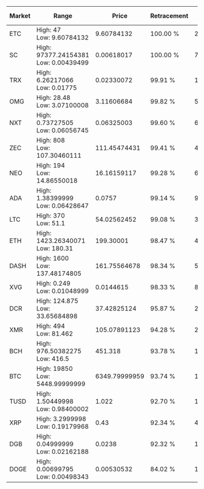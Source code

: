 | Market | Range | Price| Retracement | Doubles to 50% |
| --- | --- | --- | --- | --- |
| ETC | High: 47<br />Low: 9.60784132 | 9.60784132 | 100.00 % | 2.95 |
| SC | High: 97377.24154381<br />Low: 0.00439499 | 0.00618017 | 100.00 % | 7,878,201.24 |
| TRX | High: 6.26217066<br />Low: 0.01775 | 0.02330072 | 99.91 % | 134.76 |
| OMG | High: 28.48<br />Low: 3.07100008 | 3.11606684 | 99.82 % | 5.06 |
| NXT | High: 0.73727505<br />Low: 0.06056745 | 0.06325003 | 99.60 % | 6.31 |
| ZEC | High: 808<br />Low: 107.30460111 | 111.45474431 | 99.41 % | 4.11 |
| NEO | High: 194<br />Low: 14.86550018 | 16.16159117 | 99.28 % | 6.46 |
| ADA | High: 1.38399999<br />Low: 0.06428647 | 0.0757 | 99.14 % | 9.57 |
| LTC | High: 370<br />Low: 51.1 | 54.02562452 | 99.08 % | 3.90 |
| ETH | High: 1423.26340071<br />Low: 180.31 | 199.30001 | 98.47 % | 4.02 |
| DASH | High: 1600<br />Low: 137.48174805 | 161.75564678 | 98.34 % | 5.37 |
| XVG | High: 0.249<br />Low: 0.01048999 | 0.0144615 | 98.33 % | 8.97 |
| DCR | High: 124.875<br />Low: 33.65684898 | 37.42825124 | 95.87 % | 2.12 |
| XMR | High: 494<br />Low: 81.462 | 105.07891123 | 94.28 % | 2.74 |
| BCH | High: 976.50382275<br />Low: 416.5 | 451.318 | 93.78 % | 1.54 |
| BTC | High: 19850<br />Low: 5448.99999999 | 6349.79999959 | 93.74 % | 1.99 |
| TUSD | High: 1.50449998<br />Low: 0.98400002 | 1.022 | 92.70 % | 1.22 |
| XRP | High: 3.2999998<br />Low: 0.19179968 | 0.43 | 92.34 % | 4.06 |
| DGB | High: 0.04999999<br />Low: 0.02162188 | 0.0238 | 92.32 % | 1.50 |
| DOGE | High: 0.00699795<br />Low: 0.00498343 | 0.00530532 | 84.02 % | 1.13 |
